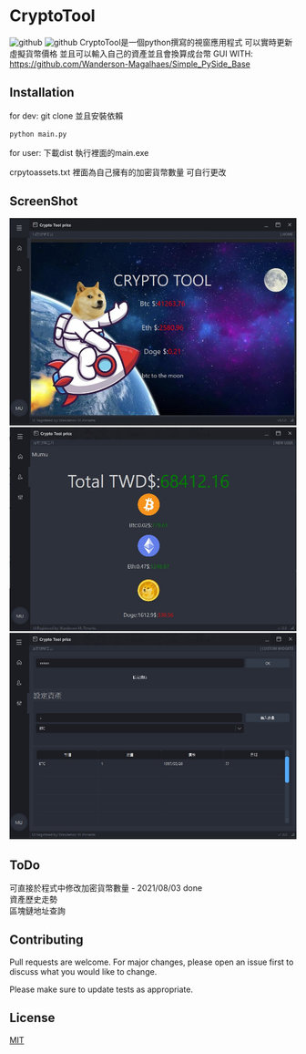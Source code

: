 # CryptoTool 
![github](https://img.shields.io/github/v/release/MuMuShy/CryptoTool)
![github](https://img.shields.io/github/stars/MuMuShy/CryptoTool?style=social)
CryptoTool是一個python撰寫的視窗應用程式 可以實時更新虛擬貨幣價格 並且可以輸入自己的資產並且會換算成台幣
GUI WITH: https://github.com/Wanderson-Magalhaes/Simple_PySide_Base

## Installation

for dev: git clone 並且安裝依賴

```bash
python main.py
```

for user: 下載dist 執行裡面的main.exe

crpytoassets.txt 裡面為自己擁有的加密貨幣數量 可自行更改

## ScreenShot

![alt text](https://github.com/MuMuShy/CryptoTool/blob/main/screenshot/2.jpg)
![alt text](https://github.com/MuMuShy/CryptoTool/blob/main/screenshot/new.jpg)
![alt text](https://github.com/MuMuShy/CryptoTool/blob/main/screenshot/3.jpg)

## ToDo

可直接於程式中修改加密貨幣數量 - 2021/08/03 done  
資產歷史走勢  
區塊鏈地址查詢  

## Contributing
Pull requests are welcome. For major changes, please open an issue first to discuss what you would like to change.

Please make sure to update tests as appropriate.

## License
[MIT](https://choosealicense.com/licenses/mit/)
